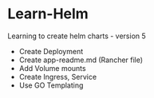 # Learn-Helm

Learning to create helm charts - version 5

- Create Deployment
- Create app-readme.md (Rancher file)
- Add Volume mounts
- Create Ingress, Service
- Use GO Templating 



